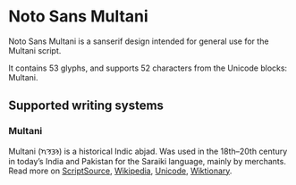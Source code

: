 
# Noto Sans Multani

Noto Sans Multani is a sanserif design intended for general use for the Multani script.

It contains 53 glyphs, and supports 52 characters from the Unicode blocks: Multani.


## Supported writing systems


### Multani

Multani (𑊠𑊣𑊖𑊚) is a historical Indic abjad. Was used in the 18th–20th century in today’s India and Pakistan for the Saraiki language, mainly by merchants. Read more on [ScriptSource](https://scriptsource.org/scr/Mult), [Wikipedia](https://en.wikipedia.org/wiki/ISO_15924:Mult), [Unicode](https://www.unicode.org/versions/Unicode13.0.0/ch15.pdf#G95487), [Wiktionary](https://en.wiktionary.org/wiki/Category:Multani_script).

